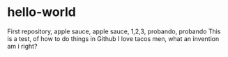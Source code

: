 # hello-world
First repository, apple sauce, apple sauce, 1,2,3, probando, probando
This is a test, of how to do things in Github
I love tacos men, what an invention am i right?
